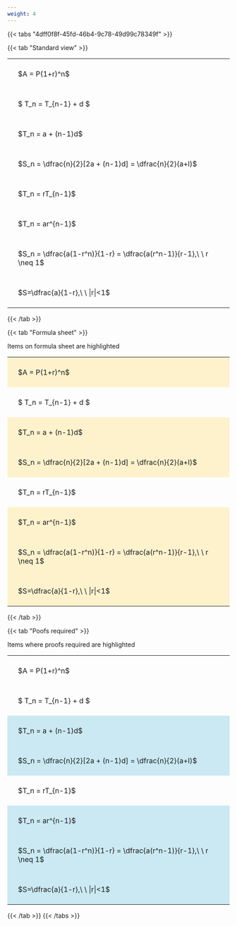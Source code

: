 ```yaml
---
weight: 4
---
```


{{< tabs "4dff0f8f-45fd-46b4-9c78-49d99c78349f" >}}

{{< tab "Standard view" >}}

<style type="text/css">
#T_a6f73 th.col_heading {
  text-align: left;
  font-size: 1em;
}
#T_a6f73 td {
  text-align: left;
  font-size: 1em;
  padding: 1.5em;
}
</style>
<table id="T_a6f73">
  <thead>
  </thead>
  <tbody>
    <tr>
      <td id="T_a6f73_row0_col0" class="data row0 col0" >$A = P(1+r)^n$</td>
    </tr>
    <tr>
      <td id="T_a6f73_row1_col0" class="data row1 col0" >$ T_n = T_{n-1} + d $</td>
    </tr>
    <tr>
      <td id="T_a6f73_row2_col0" class="data row2 col0" >$T_n = a + (n-1)d$</td>
    </tr>
    <tr>
      <td id="T_a6f73_row3_col0" class="data row3 col0" >$S_n = \dfrac{n}{2}[2a + (n-1)d] = \dfrac{n}{2}(a+l)$</td>
    </tr>
    <tr>
      <td id="T_a6f73_row4_col0" class="data row4 col0" >$T_n = rT_{n-1}$</td>
    </tr>
    <tr>
      <td id="T_a6f73_row5_col0" class="data row5 col0" >$T_n = ar^{n-1}$</td>
    </tr>
    <tr>
      <td id="T_a6f73_row6_col0" class="data row6 col0" >$S_n = \dfrac{a(1-r^n)}{1-r} = \dfrac{a(r^n-1)}{r-1},\ \  r \neq 1$</td>
    </tr>
    <tr>
      <td id="T_a6f73_row7_col0" class="data row7 col0" >$S=\dfrac{a}{1-r},\ \ |r|<1$</td>
    </tr>
  </tbody>
</table>
{{< /tab >}}

{{< tab "Formula sheet" >}}

Items on formula sheet are highlighted 
<br>
<style type="text/css">
#T_58ec3 th.col_heading {
  text-align: left;
  font-size: 1em;
}
#T_58ec3 td {
  text-align: left;
  font-size: 1em;
  padding: 1.5em;
}
#T_58ec3_row0_col0, #T_58ec3_row2_col0, #T_58ec3_row3_col0, #T_58ec3_row5_col0, #T_58ec3_row6_col0, #T_58ec3_row7_col0 {
  background-color: rgba(255,194,10, 0.2);
}
#T_58ec3_row1_col0, #T_58ec3_row4_col0 {
  background-color: rgba(0,0,0,0);
}
</style>
<table id="T_58ec3">
  <thead>
  </thead>
  <tbody>
    <tr>
      <td id="T_58ec3_row0_col0" class="data row0 col0" >$A = P(1+r)^n$</td>
    </tr>
    <tr>
      <td id="T_58ec3_row1_col0" class="data row1 col0" >$ T_n = T_{n-1} + d $</td>
    </tr>
    <tr>
      <td id="T_58ec3_row2_col0" class="data row2 col0" >$T_n = a + (n-1)d$</td>
    </tr>
    <tr>
      <td id="T_58ec3_row3_col0" class="data row3 col0" >$S_n = \dfrac{n}{2}[2a + (n-1)d] = \dfrac{n}{2}(a+l)$</td>
    </tr>
    <tr>
      <td id="T_58ec3_row4_col0" class="data row4 col0" >$T_n = rT_{n-1}$</td>
    </tr>
    <tr>
      <td id="T_58ec3_row5_col0" class="data row5 col0" >$T_n = ar^{n-1}$</td>
    </tr>
    <tr>
      <td id="T_58ec3_row6_col0" class="data row6 col0" >$S_n = \dfrac{a(1-r^n)}{1-r} = \dfrac{a(r^n-1)}{r-1},\ \  r \neq 1$</td>
    </tr>
    <tr>
      <td id="T_58ec3_row7_col0" class="data row7 col0" >$S=\dfrac{a}{1-r},\ \ |r|<1$</td>
    </tr>
  </tbody>
</table>
{{< /tab >}}

{{< tab "Poofs required" >}}

Items where proofs required are highlighted 
<br>
<style type="text/css">
#T_e8378 th.col_heading {
  text-align: left;
  font-size: 1em;
}
#T_e8378 td {
  text-align: left;
  font-size: 1em;
  padding: 1.5em;
}
#T_e8378_row0_col0, #T_e8378_row1_col0, #T_e8378_row4_col0 {
  background-color: rgba(0,0,0,0);
}
#T_e8378_row2_col0, #T_e8378_row3_col0, #T_e8378_row5_col0, #T_e8378_row6_col0, #T_e8378_row7_col0 {
  background-color: rgba(0,150,200, 0.2);
}
</style>
<table id="T_e8378">
  <thead>
  </thead>
  <tbody>
    <tr>
      <td id="T_e8378_row0_col0" class="data row0 col0" >$A = P(1+r)^n$</td>
    </tr>
    <tr>
      <td id="T_e8378_row1_col0" class="data row1 col0" >$ T_n = T_{n-1} + d $</td>
    </tr>
    <tr>
      <td id="T_e8378_row2_col0" class="data row2 col0" >$T_n = a + (n-1)d$</td>
    </tr>
    <tr>
      <td id="T_e8378_row3_col0" class="data row3 col0" >$S_n = \dfrac{n}{2}[2a + (n-1)d] = \dfrac{n}{2}(a+l)$</td>
    </tr>
    <tr>
      <td id="T_e8378_row4_col0" class="data row4 col0" >$T_n = rT_{n-1}$</td>
    </tr>
    <tr>
      <td id="T_e8378_row5_col0" class="data row5 col0" >$T_n = ar^{n-1}$</td>
    </tr>
    <tr>
      <td id="T_e8378_row6_col0" class="data row6 col0" >$S_n = \dfrac{a(1-r^n)}{1-r} = \dfrac{a(r^n-1)}{r-1},\ \  r \neq 1$</td>
    </tr>
    <tr>
      <td id="T_e8378_row7_col0" class="data row7 col0" >$S=\dfrac{a}{1-r},\ \ |r|<1$</td>
    </tr>
  </tbody>
</table>
{{< /tab >}}
{{< /tabs >}}